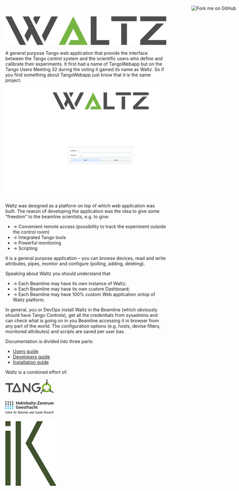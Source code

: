 <a href="https://github.com/tango-controls/waltz"><img width="149" height="149" src="https://github.blog/wp-content/uploads/2008/12/forkme_right_green_007200.png?resize=149%2C149" style="background-color: transparent; position: fixed; top: 30px; right: 0; border: 0;" alt="Fork me on GitHub" data-recalc-dims="1"></a>


<a href="http://www.waltz-controls.space"><img src="images/logo_Waltz.png" style="background-color: transparent;" data-recalc-dims="1"></a>

A general purpose Tango web application that provide the interface between the Tango control system and the scientific users who define and calibrate their experiments. It first had a name of TangoWebapp but on the Tango Users Meeting 32 during the voting it gained its name as Waltz. So if you find something about TangoWebapp just know that it is the same project.

![Demo](images/demo.gif)

Waltz was designed as a platform on top of which web application was built. The reason of developing the application was the idea to give some “freedom” to the beamline scientists, e.g. to give:

- → Convenient remote access (possibility to track the experiment outside the control room)
- → Integrated Tango tools
- → Powerful monitoring
- → Scripting

It is a general purpose application – you can browse devices, read and write attributes, pipes, monitor and configure (polling, adding, deleting).

Speaking about Waltz you should understand that

- → Each Beamline may have its own instance of Waltz;
- → Each Beamline may have its own custom Dashboard;
- → Each Beamline may have 100% custom Web application ontop of Waltz platform.

In general, you or DevOps install Waltz in the Beamline (which obviously should have Tango Controls), get all the credentials from sysadmins and can check what is going on in you Beamline accessing it in browser from any part of the world. The configuration options (e.g. hosts, devise filters, monitored attributes) and scripts are saved per user bas.

Documentation is divided into three parts:

- [Users guide](user_guide.md) 
- [Developers guide](developer_guide.md)  
- [Installation guide](installation_guide.md)

Waltz is a combined effort of:
<!--float: left; -->

<a href="https://tango-controls.org"><img src="images/tango_in_color.png" style="background-color: transparent; height: auto; width: 30%; margin-right: 1%; margin-bottom: 0.5em;" data-recalc-dims="1"></a>

<a href="https://hzg.de"><img src="images/hzg_rgb_mitzusatz_in_e_300dpi.png" style="background-color: transparent; height: auto; width: 30%; margin-right: 1%; margin-bottom: 0.5em;" data-recalc-dims="1"></a>

<a href="https://ingvord.ru"><img src="images/logo_ik.png" style="background-color: transparent; height: 30%; width: auto; margin-right: 1%; margin-bottom: 0.5em;" data-recalc-dims="1"></a>

